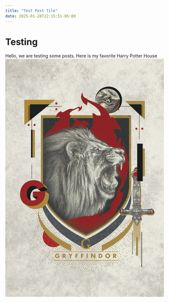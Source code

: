 ```yaml
---
title: "Test Post Tile"
date: 2025-01-28T22:15:51-05:00
---
```


# Testing
Hello, we are testing some posts. Here is my favorite Harry Potter House ![gryffindor](/images/gryffindor.jpg)